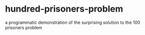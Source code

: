 # hundred-prisoners-problem
a programmatic demonstration of the surprising solution to the 100 prisoners problem
